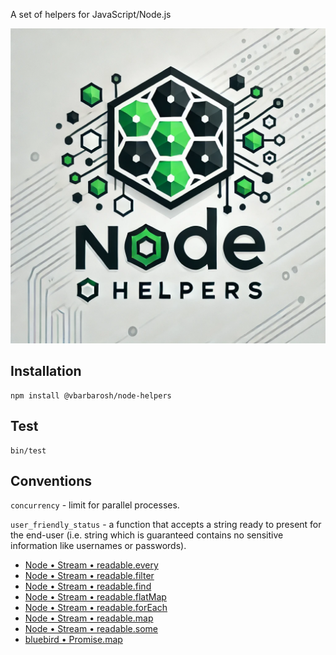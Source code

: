 A set of helpers for JavaScript/Node.js

![](img/node-helpers-by-chat-gpt.webp)

## Installation

    npm install @vbarbarosh/node-helpers

## Test

    bin/test

## Conventions

`concurrency` - limit for parallel processes.

`user_friendly_status` - a function that accepts a string ready to present for the end-user (i.e.
string which is guaranteed contains no sensitive information like usernames or passwords).

* [Node • Stream • readable.every](https://nodejs.org/api/stream.html#readableeveryfn-options)
* [Node • Stream • readable.filter](https://nodejs.org/api/stream.html#readablefilterfn-options)
* [Node • Stream • readable.find](https://nodejs.org/api/stream.html#readablefindfn-options)
* [Node • Stream • readable.flatMap](https://nodejs.org/api/stream.html#readableflatmapfn-options)
* [Node • Stream • readable.forEach](https://nodejs.org/api/stream.html#readableforeachfn-options)
* [Node • Stream • readable.map](https://nodejs.org/api/stream.html#readablemapfn-options)
* [Node • Stream • readable.some](https://nodejs.org/api/stream.html#readablesomefn-options)
* [bluebird • Promise.map](http://bluebirdjs.com/docs/api/promise.map.html)
